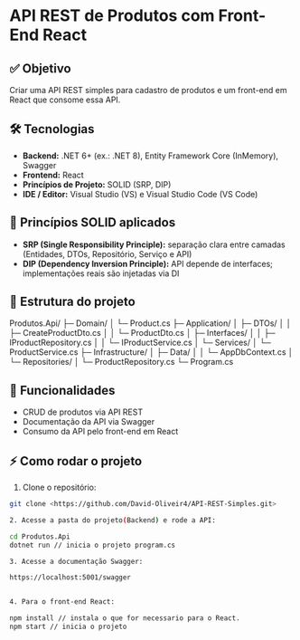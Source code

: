 # API REST de Produtos com Front-End React

## ✅ Objetivo
Criar uma API REST simples para cadastro de produtos e um front-end em React que consome essa API.

## 🛠 Tecnologias
- **Backend:** .NET 6+ (ex.: .NET 8), Entity Framework Core (InMemory), Swagger
- **Frontend:** React
- **Princípios de Projeto:** SOLID (SRP, DIP)
- **IDE / Editor:** Visual Studio (VS) e Visual Studio Code (VS Code)

## 📐 Princípios SOLID aplicados
- **SRP (Single Responsibility Principle):** separação clara entre camadas (Entidades, DTOs, Repositório, Serviço e API)
- **DIP (Dependency Inversion Principle):** API depende de interfaces; implementações reais são injetadas via DI

## 📁 Estrutura  do projeto
Produtos.Api/
├─ Domain/
│ └─ Product.cs
├─ Application/
│ ├─ DTOs/
│ │ ├─ CreateProductDto.cs
│ │ └─ ProductDto.cs
│ ├─ Interfaces/
│ │ ├─ IProductRepository.cs
│ │ └─ IProductService.cs
│ └─ Services/
│ └─ ProductService.cs
├─ Infrastructure/
│ ├─ Data/
│ │ └─ AppDbContext.cs
│ └─ Repositories/
│ └─ ProductRepository.cs
└─ Program.cs

## 🚀 Funcionalidades
- CRUD de produtos via API REST
- Documentação da API via Swagger
- Consumo da API pelo front-end em React

## ⚡ Como rodar o projeto

1. Clone o repositório:
```bash
git clone <https://github.com/David-Oliveir4/API-REST-Simples.git>

2. Acesse a pasta do projeto(Backend) e rode a API:

cd Produtos.Api
dotnet run // inicia o projeto program.cs

3. Acesse a documentação Swagger:

https://localhost:5001/swagger


4. Para o front-end React:

npm install // instala o que for necessario para o React.
npm start // inicia o projeto


